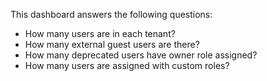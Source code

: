 This dashboard answers the following questions:

- How many users are in each tenant?
- How many external guest users are there?
- How many deprecated users have owner role assigned?
- How many users are assigned with custom roles?
